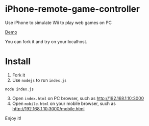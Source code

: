 # iPhone-remote-game-controller
Use iPhone to simulate Wii to play web games on PC

[Demo](http://i.imgur.com/hDSmdI9.gifv)

You can fork it and try on your localhost.

# Install
1. Fork it
2. Use `nodejs` to run `index.js`
```
node index.js
```
3. Open `index.html` on PC browser, such as http://192.168.1.10:3000
4. Open `mobile.html` on your mobile browser, such as http://192.168.1.10:3000/mobile.html

Enjoy it!
